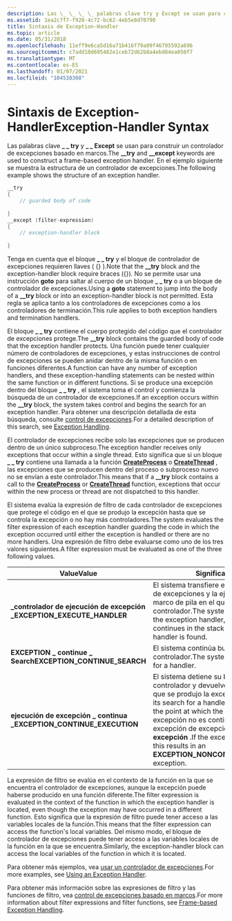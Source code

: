 ```yaml
---
description: Las \_ \_ \_ \_ palabras clave try y Except se usan para construir un controlador de excepciones basado en marcos. En el ejemplo siguiente se muestra la estructura de un controlador de excepciones.
ms.assetid: 1ea2c7f7-f920-4c72-bc62-4eb5e8d70790
title: Sintaxis de Exception-Handler
ms.topic: article
ms.date: 05/31/2018
ms.openlocfilehash: 11eff9e6ca5d16a71b416f79a09f46795592a696
ms.sourcegitcommit: c7add10d695482e1ceb72d62b8a4ebd84ea050f7
ms.translationtype: MT
ms.contentlocale: es-ES
ms.lasthandoff: 01/07/2021
ms.locfileid: "104538308"
---
```

# <a name="exception-handler-syntax"></a><span data-ttu-id="0f584-104">Sintaxis de Exception-Handler</span><span class="sxs-lookup"><span data-stu-id="0f584-104">Exception-Handler Syntax</span></span>

<span data-ttu-id="0f584-105">Las palabras clave **\_ \_ try** y **\_ \_ Except** se usan para construir un controlador de excepciones basado en marcos.</span><span class="sxs-lookup"><span data-stu-id="0f584-105">The **\_\_try** and **\_\_except** keywords are used to construct a frame-based exception handler.</span></span> <span data-ttu-id="0f584-106">En el ejemplo siguiente se muestra la estructura de un controlador de excepciones.</span><span class="sxs-lookup"><span data-stu-id="0f584-106">The following example shows the structure of an exception handler.</span></span>


```C++
__try 
{
    // guarded body of code 
 
} 
__except (filter-expression) 
{ 
    // exception-handler block 
 
}
```



<span data-ttu-id="0f584-107">Tenga en cuenta que el bloque **\_ \_ try** y el bloque de controlador de excepciones requieren llaves ( {} ).</span><span class="sxs-lookup"><span data-stu-id="0f584-107">Note that the **\_\_try** block and the exception-handler block require braces ({}).</span></span> <span data-ttu-id="0f584-108">No se permite usar una instrucción **goto** para saltar al cuerpo de un bloque **\_ \_ try** o a un bloque de controlador de excepciones.</span><span class="sxs-lookup"><span data-stu-id="0f584-108">Using a **goto** statement to jump into the body of a **\_\_try** block or into an exception-handler block is not permitted.</span></span> <span data-ttu-id="0f584-109">Esta regla se aplica tanto a los controladores de excepciones como a los controladores de terminación.</span><span class="sxs-lookup"><span data-stu-id="0f584-109">This rule applies to both exception handlers and termination handlers.</span></span>

<span data-ttu-id="0f584-110">El bloque **\_ \_ try** contiene el cuerpo protegido del código que el controlador de excepciones protege.</span><span class="sxs-lookup"><span data-stu-id="0f584-110">The **\_\_try** block contains the guarded body of code that the exception handler protects.</span></span> <span data-ttu-id="0f584-111">Una función puede tener cualquier número de controladores de excepciones, y estas instrucciones de control de excepciones se pueden anidar dentro de la misma función o en funciones diferentes.</span><span class="sxs-lookup"><span data-stu-id="0f584-111">A function can have any number of exception handlers, and these exception-handling statements can be nested within the same function or in different functions.</span></span> <span data-ttu-id="0f584-112">Si se produce una excepción dentro del bloque **\_ \_ try** , el sistema toma el control y comienza la búsqueda de un controlador de excepciones.</span><span class="sxs-lookup"><span data-stu-id="0f584-112">If an exception occurs within the **\_\_try** block, the system takes control and begins the search for an exception handler.</span></span> <span data-ttu-id="0f584-113">Para obtener una descripción detallada de esta búsqueda, consulte [control de excepciones](exception-handling.md).</span><span class="sxs-lookup"><span data-stu-id="0f584-113">For a detailed description of this search, see [Exception Handling](exception-handling.md).</span></span>

<span data-ttu-id="0f584-114">El controlador de excepciones recibe solo las excepciones que se producen dentro de un único subproceso.</span><span class="sxs-lookup"><span data-stu-id="0f584-114">The exception handler receives only exceptions that occur within a single thread.</span></span> <span data-ttu-id="0f584-115">Esto significa que si un bloque **\_ \_ try** contiene una llamada a la función [**CreateProcess**](/windows/win32/api/processthreadsapi/nf-processthreadsapi-createprocessa) o [**CreateThread**](/windows/win32/api/processthreadsapi/nf-processthreadsapi-createthread) , las excepciones que se producen dentro del proceso o subproceso nuevo no se envían a este controlador.</span><span class="sxs-lookup"><span data-stu-id="0f584-115">This means that if a **\_\_try** block contains a call to the [**CreateProcess**](/windows/win32/api/processthreadsapi/nf-processthreadsapi-createprocessa) or [**CreateThread**](/windows/win32/api/processthreadsapi/nf-processthreadsapi-createthread) function, exceptions that occur within the new process or thread are not dispatched to this handler.</span></span>

<span data-ttu-id="0f584-116">El sistema evalúa la expresión de filtro de cada controlador de excepciones que protege el código en el que se produjo la excepción hasta que se controla la excepción o no hay más controladores.</span><span class="sxs-lookup"><span data-stu-id="0f584-116">The system evaluates the filter expression of each exception handler guarding the code in which the exception occurred until either the exception is handled or there are no more handlers.</span></span> <span data-ttu-id="0f584-117">Una expresión de filtro debe evaluarse como uno de los tres valores siguientes.</span><span class="sxs-lookup"><span data-stu-id="0f584-117">A filter expression must be evaluated as one of the three following values.</span></span>



| <span data-ttu-id="0f584-118">Value</span><span class="sxs-lookup"><span data-stu-id="0f584-118">Value</span></span>                              | <span data-ttu-id="0f584-119">Significado</span><span class="sxs-lookup"><span data-stu-id="0f584-119">Meaning</span></span>                                                                                                                                                                                                                |
|------------------------------------|------------------------------------------------------------------------------------------------------------------------------------------------------------------------------------------------------------------------|
| <span data-ttu-id="0f584-120">**\_controlador de ejecución de excepción \_**</span><span class="sxs-lookup"><span data-stu-id="0f584-120">**EXCEPTION\_EXECUTE\_HANDLER**</span></span>    | <span data-ttu-id="0f584-121">El sistema transfiere el control al controlador de excepciones y la ejecución continúa en el marco de pila en el que se encuentra el controlador.</span><span class="sxs-lookup"><span data-stu-id="0f584-121">The system transfers control to the exception handler, and execution continues in the stack frame in which the handler is found.</span></span>                                                                                       |
| <span data-ttu-id="0f584-122">**EXCEPTION \_ continue \_ Search**</span><span class="sxs-lookup"><span data-stu-id="0f584-122">**EXCEPTION\_CONTINUE\_SEARCH**</span></span>    | <span data-ttu-id="0f584-123">El sistema continúa buscando un controlador.</span><span class="sxs-lookup"><span data-stu-id="0f584-123">The system continues to search for a handler.</span></span>                                                                                                                                                                          |
| <span data-ttu-id="0f584-124">**ejecución de excepción \_ continua \_**</span><span class="sxs-lookup"><span data-stu-id="0f584-124">**EXCEPTION\_CONTINUE\_EXECUTION**</span></span> | <span data-ttu-id="0f584-125">El sistema detiene su búsqueda de un controlador y devuelve el control al punto en el que se produjo la excepción.</span><span class="sxs-lookup"><span data-stu-id="0f584-125">The system stops its search for a handler and returns control to the point at which the exception occurred.</span></span> <span data-ttu-id="0f584-126">Si la excepción no es continuable, se produce una excepción de excepción no **\_ \_ continuada de excepción** .</span><span class="sxs-lookup"><span data-stu-id="0f584-126">If the exception is noncontinuable, this results in an **EXCEPTION\_NONCONTINUABLE\_EXCEPTION** exception.</span></span> |



 

<span data-ttu-id="0f584-127">La expresión de filtro se evalúa en el contexto de la función en la que se encuentra el controlador de excepciones, aunque la excepción puede haberse producido en una función diferente.</span><span class="sxs-lookup"><span data-stu-id="0f584-127">The filter expression is evaluated in the context of the function in which the exception handler is located, even though the exception may have occurred in a different function.</span></span> <span data-ttu-id="0f584-128">Esto significa que la expresión de filtro puede tener acceso a las variables locales de la función.</span><span class="sxs-lookup"><span data-stu-id="0f584-128">This means that the filter expression can access the function's local variables.</span></span> <span data-ttu-id="0f584-129">Del mismo modo, el bloque de controlador de excepciones puede tener acceso a las variables locales de la función en la que se encuentra.</span><span class="sxs-lookup"><span data-stu-id="0f584-129">Similarly, the exception-handler block can access the local variables of the function in which it is located.</span></span>

<span data-ttu-id="0f584-130">Para obtener más ejemplos, vea [usar un controlador de excepciones](using-an-exception-handler.md).</span><span class="sxs-lookup"><span data-stu-id="0f584-130">For more examples, see [Using an Exception Handler](using-an-exception-handler.md).</span></span>

<span data-ttu-id="0f584-131">Para obtener más información sobre las expresiones de filtro y las funciones de filtro, vea [control de excepciones basado en marcos](frame-based-exception-handling.md).</span><span class="sxs-lookup"><span data-stu-id="0f584-131">For more information about filter expressions and filter functions, see [Frame-based Exception Handling](frame-based-exception-handling.md).</span></span>

 

 
